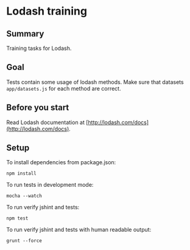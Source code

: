# Lodash training

## Summary

Training tasks for Lodash.

## Goal 

Tests contain some usage of lodash methods. 
Make sure that datasets `app/datasets.js` for each method are correct.

## Before you start

Read Lodash documentation at [http://lodash.com/docs](http://lodash.com/docs).

## Setup
To install dependencies from package.json:

    npm install

To run tests in development mode:

    mocha --watch

To run verify jshint and tests:

    npm test

To run verify jshint and tests with human readable output:

    grunt --force
